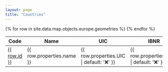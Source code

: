 ```yaml
---
layout: page
title: "Countries"
---
```


<script src="https://embed.github.com/view/geojson/lemnis/railway-to-wikidata/master/docs/_data/map.json"></script>

<table>
  <thead>
    <tr>
      <th>Code</th>
      <th>Name</th>
      <th>UIC</th>
      <th>IBNR</th>
      <th>Coverage</th>
      <th>Description</th>
      <th>Urls</th>
    </tr>
  </thead>
  <tbody>
    {% for row in site.data.map.objects.europe.geometries %}
      <tr style="
        background-color: {{ row.properties.fill }};
        background-image: linear-gradient(rgba(255, 255, 255, .7), rgba(255, 255, 255, .7))
      ">
        <td><a href="./{{ row.id }}">{{ row.id }}</a></td>
        <td>{{ row.properties.name }}</td>
        <td>{{ row.properties.UIC | default: '❌' }}</td>
        <td>{{ row.properties.IBNR | default: '❌' }}</td>
        <td>{{ row.properties.coverage | default: 'None' }}</td>
        <td>{{ row.properties.description }}</td>
        <td><a href="{{ row.properties.url }}">{{ row.properties.url }}</a></td>
      </tr>
    {% endfor %}
  </tbody>
</table>

<link rel="stylesheet" href="https://unpkg.com/leaflet@1.7.1/dist/leaflet.css" integrity="sha512-xodZBNTC5n17Xt2atTPuE1HxjVMSvLVW9ocqUKLsCC5CXdbqCmblAshOMAS6/keqq/sMZMZ19scR4PsZChSR7A==" crossorigin=""/>
<link rel="stylesheet" type="text/css" href="https://unpkg.com/leaflet.markercluster@1.1.0/dist/MarkerCluster.css" />
<link rel="stylesheet" type="text/css" href="https://unpkg.com/leaflet.markercluster@1.1.0/dist/MarkerCluster.Default.css" />
<script src="https://unpkg.com/leaflet@1.7.1/dist/leaflet.js" integrity="sha512-XQoYMqMTK8LvdxXYG3nZ448hOEQiglfqkJs1NOQV44cWnUrBc8PkAOcXy20w0vlaXaVUearIOBhiXZ5V3ynxwA==" crossorigin=""></script>
<script type='text/javascript' src='https://unpkg.com/leaflet.markercluster@1.1.0/dist/leaflet.markercluster.js'></script>

<div id='map' style="width: 100%; height: 500px"></div>

<script>
	const map = L.map('map');

	L.tileLayer( 'http://{s}.tile.openstreetmap.org/{z}/{x}/{y}.png', {
    attribution: '&copy; <a href="https://www.openstreetmap.org/copyright">OpenStreetMap</a>',
    subdomains: ['a','b','c']
  }).addTo( map );

	function onEachFeature(feature, layer) {
		layer.bindPopup(`
      ${feature.properties.labels?.[0]?.value} <br />
      <b>UIC</b> ${feature.properties.P722?.[0]?.value} <br />
      <b>IBNR</b> ${feature.properties.P954?.[0]?.value} <br />
      <b>Station code</b> ${feature.properties.P296?.[0]?.value}
      <b>Atoc</b> ${feature.properties.P4755?.[0]?.value}
    `);
	}

  var markers = L.markerClusterGroup();

  markers.addLayer(L.geoJson({{ site.data.AT | jsonify }}, { onEachFeature }));
  markers.addLayer(L.geoJson({{ site.data.BE | jsonify }}, { onEachFeature }));
  markers.addLayer(L.geoJson({{ site.data.BG | jsonify }}, { onEachFeature }));
  markers.addLayer(L.geoJson({{ site.data.CH | jsonify }}, { onEachFeature }));
  markers.addLayer(L.geoJson({{ site.data.CZ | jsonify }}, { onEachFeature }));
  markers.addLayer(L.geoJson({{ site.data.DE | jsonify }}, { onEachFeature }));
  markers.addLayer(L.geoJson({{ site.data.DK | jsonify }}, { onEachFeature }));
  markers.addLayer(L.geoJson({{ site.data.EE | jsonify }}, { onEachFeature }));
  markers.addLayer(L.geoJson({{ site.data.ES | jsonify }}, { onEachFeature }));
  markers.addLayer(L.geoJson({{ site.data.FI | jsonify }}, { onEachFeature }));
  markers.addLayer(L.geoJson({{ site.data.FR | jsonify }}, { onEachFeature }));
  markers.addLayer(L.geoJson({{ site.data.GR | jsonify }}, { onEachFeature }));
  markers.addLayer(L.geoJson({{ site.data.HU | jsonify }}, { onEachFeature }));
  markers.addLayer(L.geoJson({{ site.data.HR | jsonify }}, { onEachFeature }));
  markers.addLayer(L.geoJson({{ site.data.IE | jsonify }}, { onEachFeature }));
  markers.addLayer(L.geoJson({{ site.data.IT | jsonify }}, { onEachFeature }));
  markers.addLayer(L.geoJson({{ site.data.LT | jsonify }}, { onEachFeature }));
  markers.addLayer(L.geoJson({{ site.data.LU | jsonify }}, { onEachFeature }));
  markers.addLayer(L.geoJson({{ site.data.LV | jsonify }}, { onEachFeature }));
  markers.addLayer(L.geoJson({{ site.data.NL | jsonify }}, { onEachFeature }));
  markers.addLayer(L.geoJson({{ site.data.NO | jsonify }}, { onEachFeature }));
  markers.addLayer(L.geoJson({{ site.data.PL | jsonify }}, { onEachFeature }));
  markers.addLayer(L.geoJson({{ site.data.PT | jsonify }}, { onEachFeature }));
  markers.addLayer(L.geoJson({{ site.data.RO | jsonify }}, { onEachFeature }));
  markers.addLayer(L.geoJson({{ site.data.SE | jsonify }}, { onEachFeature }));
  markers.addLayer(L.geoJson({{ site.data.SI | jsonify }}, { onEachFeature }));
  markers.addLayer(L.geoJson({{ site.data.SK | jsonify }}, { onEachFeature }));
  markers.addLayer(L.geoJson({{ site.data.UK | jsonify }}, { onEachFeature }));

  map.addLayer(markers);
  map.fitBounds(markers.getBounds());
</script>
